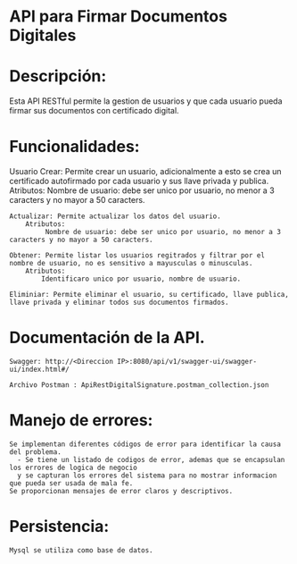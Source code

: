 # API para Firmar Documentos Digitales

# Descripción:

Esta API RESTful permite la gestion de usuarios y que cada usuario pueda firmar sus documentos con certificado digital.

# Funcionalidades:

Usuario
    Crear: Permite crear un usuario, adicionalmente a esto se crea un certificado autofirmado por cada usuario y sus llave privada y publica.
        Atributos:
             Nombre de usuario: debe ser unico por usuario, no menor a 3 caracters y no mayor a 50 caracters. 
        
    Actualizar: Permite actualizar los datos del usuario.
        Atributos:
             Nombre de usuario: debe ser unico por usuario, no menor a 3 caracters y no mayor a 50 caracters. 
    
    Obtener: Permite listar los usuarios regitrados y filtrar por el nombre de usuario, no es sensitivo a mayusculas o minusculas.
        Atributos:
            Identificaro unico por usuario, nombre de usuario.
            
    Eliminiar: Permite eliminar el usuario, su certificado, llave publica, llave privada y eliminar todos sus documentos firmados.

 
# Documentación de la API.
    Swagger: http://<Direccion IP>:8080/api/v1/swagger-ui/swagger-ui/index.html#/

    Archivo Postman : ApiRestDigitalSignature.postman_collection.json

# Manejo de errores:

    Se implementan diferentes códigos de error para identificar la causa del problema.
      - Se tiene un listado de codigos de error, ademas que se encapsulan los errores de logica de negocio 
      y se capturan los errores del sistema para no mostrar informacion que pueda ser usada de mala fe.
    Se proporcionan mensajes de error claros y descriptivos.

# Persistencia:
 
    Mysql se utiliza como base de datos.
 


